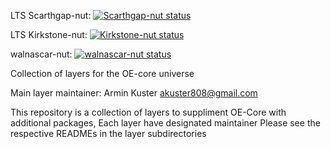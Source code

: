 LTS Scarthgap-nut: [![Scarthgap-nut status](https://gitlab.com/akuster/meta-openembedded-contrib/badges/stable/scarthgap-nut/pipeline.svg)](https://gitlab.com/akuster/meta-openembedded-contrib/-/commits/stable/scarthgap-nut)

LTS Kirkstone-nut: [![Kirkstone-nut status](https://gitlab.com/akuster/meta-openembedded-contrib/badges/stable/kirkstone-nut/pipeline.svg)](https://gitlab.com/akuster/meta-openembedded-contrib/-/commits/stable/kirkstone-nut)

walnascar-nut: [![walnascar-nut status](https://gitlab.com/akuster/meta-openembedded-contrib/badges/stable/walnascar-nut/pipeline.svg)](https://gitlab.com/akuster/meta-openembedded-contrib/-/commits/stable/walnascar-nut)

Collection of layers for the OE-core universe

Main layer maintainer: Armin Kuster <akuster808@gmail.com>

This repository is a collection of layers to suppliment OE-Core
with additional packages, Each layer have designated maintainer
Please see the respective READMEs in the layer subdirectories
